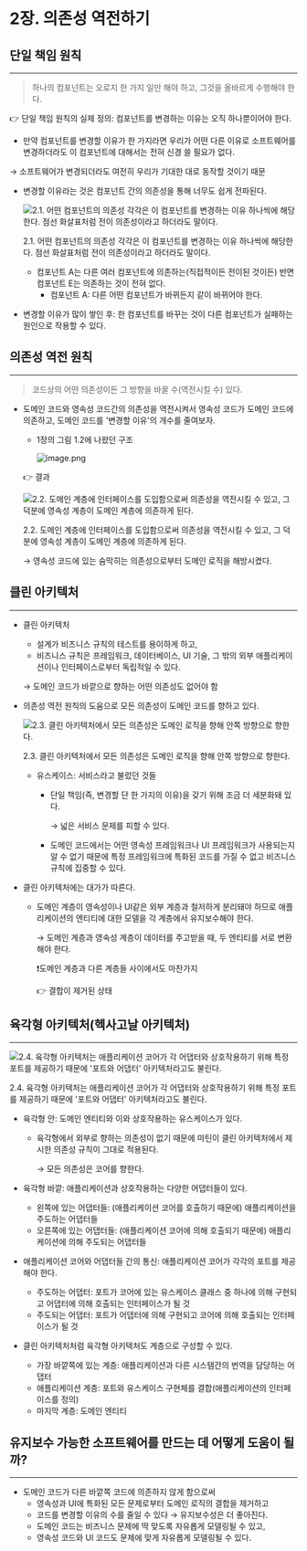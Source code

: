 # 2장. 의존성 역전하기

## 단일 책임 원칙

---

> 하나의 컴포넌트는 오로지 한 가지 일만 해야 하고, 그것을 올바르게 수행해야 한다.
> 

👉 단일 책임 원칙의 실제 정의: 컴포넌트를 변경하는 이유는 오직 하나뿐이어야 한다.

- 만약 컴포넌트를 변경할 이유가 한 가지라면 우리가 어떤 다른 이유로 소프트웨어를 변경하더라도 이 컴포넌트에 대해서는 전혀 신경 쓸 필요가 없다.

→ 소프트웨어가 변경되더라도 여전히 우리가 기대한 대로 동작할 것이기 때문

- 변경할 이유라는 것은 컴포넌트 간의 의존성을 통해 너무도 쉽게 전파된다.
    
    ![2.1. 어떤 컴포넌트의 의존성 각각은 이 컴포넌트를 변경하는 이유 하나씩에 해당한다. 점선 화살표처럼 전이 의존성이라고 하더라도 말이다.](./image/2/image.png)
    
    2.1. 어떤 컴포넌트의 의존성 각각은 이 컴포넌트를 변경하는 이유 하나씩에 해당한다. 점선 화살표처럼 전이 의존성이라고 하더라도 말이다.
    
    - 컴포넌트 A는 다른 여러 컴포넌트에 의존하는(직접적이든 전이된 것이든) 반면 컴포넌트 E는 의존하는 것이 전혀 없다.
        - 컴포넌트 A: 다른 어떤 컴포넌트가 바뀌든지 같이 바뀌어야 한다.
- 변경할 이유가 많이 쌓인 후: 한 컴포넌트를 바꾸는 것이 다른 컴포넌트가 실패하는 원인으로 작용할 수 있다.

## 의존성 역전 원칙

---

> 코드상의 어떤 의존성이든 그 방향을 바꿀 수(역전시킬 수) 있다.
> 
- 도메인 코드와 영속성 코드간의 의존성을 역전시켜서 영속성 코드가 도메인 코드에 의존하고, 도메인 코드를 '변경할 이유'의 개수를 줄여보자.
    - 1장의 그림 1.2에 나왔던 구조
        
        ![image.png](./image/2/image%201.png)
        
    
    👉 결과
    
    ![2.2. 도메인 계층에 인터페이스를 도입함으로써 의존성을 역전시킬 수 있고, 그 덕분에 영속성 계층이 도메인 계층에 의존하게 된다.](./image/2/image%202.png)
    
    2.2. 도메인 계층에 인터페이스를 도입함으로써 의존성을 역전시킬 수 있고, 그 덕분에 영속성 계층이 도메인 계층에 의존하게 된다.
    
    → 영속성 코드에 있는 숨막히는 의존성으로부터 도메인 로직을 해방시켰다.
    

## 클린 아키텍처

---

- 클린 아키텍처
    - 설계가 비즈니스 규칙의 테스트를 용이하게 하고,
    - 비즈니스 규칙은 프레임워크, 데이터베이스, UI 기술, 그 밖의 외부 애플리케이션이나 인터페이스로부터 독립적일 수 있다.
    
    → 도메인 코드가 바깥으로 향하는 어떤 의존성도 없어야 함
    

- 의존성 역전 원칙의 도움으로 모든 의존성이 도메인 코드를 향하고 있다.
    
    ![2.3. 클린 아키텍처에서 모든 의존성은 도메인 로직을 향해 안쪽 방향으로 향한다.](./image/2/image%203.png)
    
    2.3. 클린 아키텍처에서 모든 의존성은 도메인 로직을 향해 안쪽 방향으로 향한다.
    
    - 유스케이스: 서비스라고 불렀던 것들
        - 단일 책임(즉, 변경할 단 한 가지의 이유)을 갖기 위해 조금 더 세분화돼 있다.
            
            → 넓은 서비스 문제를 피할 수 있다.
            
        - 도메인 코드에서는 어떤 영속성 프레임워크나 UI 프레임워크가 사용되는지 알 수 없기 때문에 특정 프레임워크에 특화된 코드를 가질 수 없고 비즈니스 규칙에 집중할 수 있다.

- 클린 아키텍처에는 대가가 따른다.
    - 도메인 계층이 영속성이나 UI같은 외부 계층과 철저하게 분리돼야 하므로 애플리케이션의 엔티티에 대한 모델을 각 계층에서 유지보수해야 한다.
        
        → 도메인 계층과 영속성 계층이 데이터를 주고받을 때, 두 엔티티를 서로 변환해야 한다.
        
        ❗도메인 계층과 다른 계층들 사이에서도 마찬가지
        
        👉 결합이 제거된 상태
        

## 육각형 아키텍처(헥사고날 아키텍처)

---

![2.4. 육각형 아키텍처는 애플리케이션 코어가 각 어댑터와 상호작용하기 위해 특정 포트를 제공하기 때문에 '포트와 어댑터' 아키텍처라고도 불린다.](./image/2/image%204.png)

2.4. 육각형 아키텍처는 애플리케이션 코어가 각 어댑터와 상호작용하기 위해 특정 포트를 제공하기 때문에 '포트와 어댑터' 아키텍처라고도 불린다.

- 육각형 안: 도메인 엔티티와 이와 상호작용하는 유스케이스가 있다.
    - 육각형에서 외부로 향하는 의존성이 없기 때문에 마틴이 클린 아키텍처에서 제시한 의존성 규칙이 그대로 적용된다.
        
        → 모든 의존성은 코어를 향한다.
        
- 육각형 바깥:  애플리케이션과 상호작용하는 다양한 어댑터들이 있다.
    - 왼쪽에 있는 어댑터들: (애플리케이션 코어를 호출하기 때문에) 애플리케이션을 주도하는 어댑터들
    - 오른쪽에 있는 어댑터들: (애플리케이션 코어에 의해 호출되기 때문에) 애플리케이션에 의해 주도되는 어댑터들

- 애플리케이션 코어와 어댑터들 간의 통신: 애플리케이션 코어가 각각의 포트를 제공해야 한다.
    - 주도하는 어댑터: 포트가 코어에 있는 유스케이스 클래스 중 하나에 의해 구현되고 어댑터에 의해 호출되는 인터페이스가 될 것
    - 주도되는 어댑터: 포트가 어댑터에 의해 구현되고 코어에 의해 호출되는 인터페이스가 될 것

- 클린 아키텍처처럼 육각형 아키텍처도 계층으로 구성할 수 있다.
    - 가장 바깥쪽에 있는 계층: 애플리케이션과 다른 시스템간의 번역을 담당하는 어댑터
    - 애플리케이션 계층: 포트와 유스케이스 구현체를 결합(애플리케이션의 인터페이스를 정의)
    - 마지막 계층: 도메인 엔티티

## 유지보수 가능한 소프트웨어를 만드는 데 어떻게 도움이 될까?

---

- 도메인 코드가 다른 바깥쪽 코드에 의존하지 않게 함으로써
    - 영속성과 UI에 특화된 모든 문제로부터 도메인 로직의 결합을 제거하고
    - 코드를 변경할 이유의 수를 줄일 수 있다 → 유지보수성은 더 좋아진다.
    - 도메인 코드는 비즈니스 문제에 딱 맞도록 자유롭게 모델링될 수 있고,
    - 영속성 코드와 UI 코드도 문제에 맞게 자유롭게 모델링될 수 있다.
